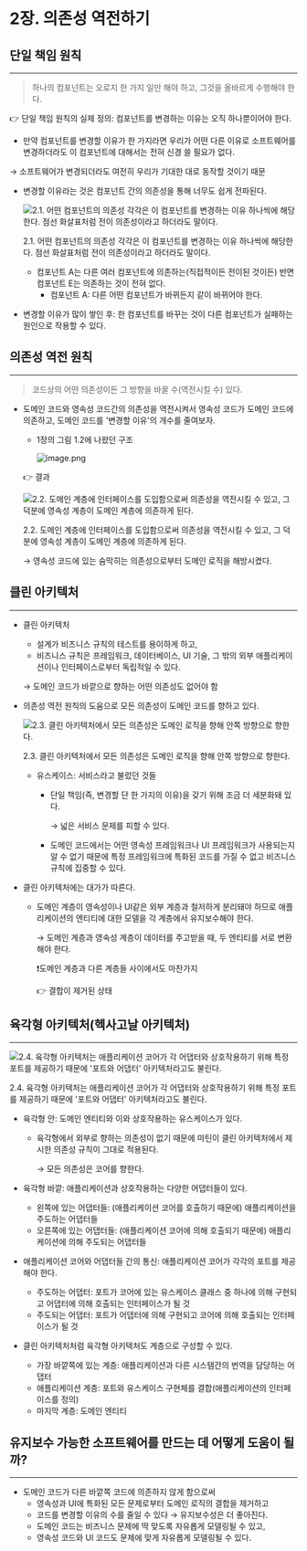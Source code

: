 # 2장. 의존성 역전하기

## 단일 책임 원칙

---

> 하나의 컴포넌트는 오로지 한 가지 일만 해야 하고, 그것을 올바르게 수행해야 한다.
> 

👉 단일 책임 원칙의 실제 정의: 컴포넌트를 변경하는 이유는 오직 하나뿐이어야 한다.

- 만약 컴포넌트를 변경할 이유가 한 가지라면 우리가 어떤 다른 이유로 소프트웨어를 변경하더라도 이 컴포넌트에 대해서는 전혀 신경 쓸 필요가 없다.

→ 소프트웨어가 변경되더라도 여전히 우리가 기대한 대로 동작할 것이기 때문

- 변경할 이유라는 것은 컴포넌트 간의 의존성을 통해 너무도 쉽게 전파된다.
    
    ![2.1. 어떤 컴포넌트의 의존성 각각은 이 컴포넌트를 변경하는 이유 하나씩에 해당한다. 점선 화살표처럼 전이 의존성이라고 하더라도 말이다.](./image/2/image.png)
    
    2.1. 어떤 컴포넌트의 의존성 각각은 이 컴포넌트를 변경하는 이유 하나씩에 해당한다. 점선 화살표처럼 전이 의존성이라고 하더라도 말이다.
    
    - 컴포넌트 A는 다른 여러 컴포넌트에 의존하는(직접적이든 전이된 것이든) 반면 컴포넌트 E는 의존하는 것이 전혀 없다.
        - 컴포넌트 A: 다른 어떤 컴포넌트가 바뀌든지 같이 바뀌어야 한다.
- 변경할 이유가 많이 쌓인 후: 한 컴포넌트를 바꾸는 것이 다른 컴포넌트가 실패하는 원인으로 작용할 수 있다.

## 의존성 역전 원칙

---

> 코드상의 어떤 의존성이든 그 방향을 바꿀 수(역전시킬 수) 있다.
> 
- 도메인 코드와 영속성 코드간의 의존성을 역전시켜서 영속성 코드가 도메인 코드에 의존하고, 도메인 코드를 '변경할 이유'의 개수를 줄여보자.
    - 1장의 그림 1.2에 나왔던 구조
        
        ![image.png](./image/2/image%201.png)
        
    
    👉 결과
    
    ![2.2. 도메인 계층에 인터페이스를 도입함으로써 의존성을 역전시킬 수 있고, 그 덕분에 영속성 계층이 도메인 계층에 의존하게 된다.](./image/2/image%202.png)
    
    2.2. 도메인 계층에 인터페이스를 도입함으로써 의존성을 역전시킬 수 있고, 그 덕분에 영속성 계층이 도메인 계층에 의존하게 된다.
    
    → 영속성 코드에 있는 숨막히는 의존성으로부터 도메인 로직을 해방시켰다.
    

## 클린 아키텍처

---

- 클린 아키텍처
    - 설계가 비즈니스 규칙의 테스트를 용이하게 하고,
    - 비즈니스 규칙은 프레임워크, 데이터베이스, UI 기술, 그 밖의 외부 애플리케이션이나 인터페이스로부터 독립적일 수 있다.
    
    → 도메인 코드가 바깥으로 향하는 어떤 의존성도 없어야 함
    

- 의존성 역전 원칙의 도움으로 모든 의존성이 도메인 코드를 향하고 있다.
    
    ![2.3. 클린 아키텍처에서 모든 의존성은 도메인 로직을 향해 안쪽 방향으로 향한다.](./image/2/image%203.png)
    
    2.3. 클린 아키텍처에서 모든 의존성은 도메인 로직을 향해 안쪽 방향으로 향한다.
    
    - 유스케이스: 서비스라고 불렀던 것들
        - 단일 책임(즉, 변경할 단 한 가지의 이유)을 갖기 위해 조금 더 세분화돼 있다.
            
            → 넓은 서비스 문제를 피할 수 있다.
            
        - 도메인 코드에서는 어떤 영속성 프레임워크나 UI 프레임워크가 사용되는지 알 수 없기 때문에 특정 프레임워크에 특화된 코드를 가질 수 없고 비즈니스 규칙에 집중할 수 있다.

- 클린 아키텍처에는 대가가 따른다.
    - 도메인 계층이 영속성이나 UI같은 외부 계층과 철저하게 분리돼야 하므로 애플리케이션의 엔티티에 대한 모델을 각 계층에서 유지보수해야 한다.
        
        → 도메인 계층과 영속성 계층이 데이터를 주고받을 때, 두 엔티티를 서로 변환해야 한다.
        
        ❗도메인 계층과 다른 계층들 사이에서도 마찬가지
        
        👉 결합이 제거된 상태
        

## 육각형 아키텍처(헥사고날 아키텍처)

---

![2.4. 육각형 아키텍처는 애플리케이션 코어가 각 어댑터와 상호작용하기 위해 특정 포트를 제공하기 때문에 '포트와 어댑터' 아키텍처라고도 불린다.](./image/2/image%204.png)

2.4. 육각형 아키텍처는 애플리케이션 코어가 각 어댑터와 상호작용하기 위해 특정 포트를 제공하기 때문에 '포트와 어댑터' 아키텍처라고도 불린다.

- 육각형 안: 도메인 엔티티와 이와 상호작용하는 유스케이스가 있다.
    - 육각형에서 외부로 향하는 의존성이 없기 때문에 마틴이 클린 아키텍처에서 제시한 의존성 규칙이 그대로 적용된다.
        
        → 모든 의존성은 코어를 향한다.
        
- 육각형 바깥:  애플리케이션과 상호작용하는 다양한 어댑터들이 있다.
    - 왼쪽에 있는 어댑터들: (애플리케이션 코어를 호출하기 때문에) 애플리케이션을 주도하는 어댑터들
    - 오른쪽에 있는 어댑터들: (애플리케이션 코어에 의해 호출되기 때문에) 애플리케이션에 의해 주도되는 어댑터들

- 애플리케이션 코어와 어댑터들 간의 통신: 애플리케이션 코어가 각각의 포트를 제공해야 한다.
    - 주도하는 어댑터: 포트가 코어에 있는 유스케이스 클래스 중 하나에 의해 구현되고 어댑터에 의해 호출되는 인터페이스가 될 것
    - 주도되는 어댑터: 포트가 어댑터에 의해 구현되고 코어에 의해 호출되는 인터페이스가 될 것

- 클린 아키텍처처럼 육각형 아키텍처도 계층으로 구성할 수 있다.
    - 가장 바깥쪽에 있는 계층: 애플리케이션과 다른 시스템간의 번역을 담당하는 어댑터
    - 애플리케이션 계층: 포트와 유스케이스 구현체를 결합(애플리케이션의 인터페이스를 정의)
    - 마지막 계층: 도메인 엔티티

## 유지보수 가능한 소프트웨어를 만드는 데 어떻게 도움이 될까?

---

- 도메인 코드가 다른 바깥쪽 코드에 의존하지 않게 함으로써
    - 영속성과 UI에 특화된 모든 문제로부터 도메인 로직의 결합을 제거하고
    - 코드를 변경할 이유의 수를 줄일 수 있다 → 유지보수성은 더 좋아진다.
    - 도메인 코드는 비즈니스 문제에 딱 맞도록 자유롭게 모델링될 수 있고,
    - 영속성 코드와 UI 코드도 문제에 맞게 자유롭게 모델링될 수 있다.
